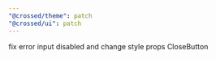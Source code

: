 ```yaml
---
"@crossed/theme": patch
"@crossed/ui": patch
---
```


fix error input disabled and change style props CloseButton
